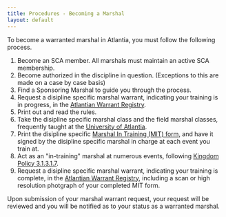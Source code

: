 ```yaml
---
title: Procedures - Becoming a Marshal
layout: default
---
```


To become a warranted marshal in Atlantia, you must follow the following process.

1.  Become an SCA member.  All marshals must maintain an active SCA membership.
2.  Become authorized in the discipline in question.  (Exceptions to this are made on a case by case basis)
3.  Find a Sponsoring Marshal to guide you through the process.
4.  Request a disipline specific marshal warrant, indicating your training is in progress, in the [Atlantian Warrant Registry](https://warrant.atlantia.sca.org/warrants/request/1).
5.  Print out and read the rules.
6.  Take the disipline specific marshal class and the field marshal classes, frequently taught at the [University of Atlantia](http://university.atlantia.sca.org/).
7.  Print the disipline specific [Marshal In Training (MIT) form](/paperwork/), and have it signed by the disipline specific marshal in charge at each event you train at.
8.  Act as an "in-training" marshal at numerous events, following [Kingdom Policy 3.1.3.1.7](https://atlantia.sca.org/offices/seneschal/clerk-of-law/policy/marshal#faqnoanchor).
9.  Request a disipline specific marshal warrant, indicating your training is complete, in the [Atlantian Warrant Registry](https://warrant.atlantia.sca.org/warrants/request/1), including a scan or high resolution photgraph of your completed MIT form.

Upon submission of your marshal warrant request, your request will be reviewed and you will be notified as to your status as a warranted marshal.
